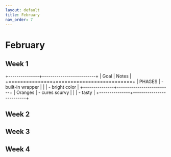 ```yaml
---
layout: default
title: February
nav_order: 7
---
```


# February


## Week 1

+---------------+--------------------------+
| Goal          | Notes         |
+===============+==========================+
| PHAGES        | - built-in wrapper |
|               | - bright color     |
+---------------+--------------------------+
| Oranges       | - cures scurvy     |
|               | - tasty            |
+---------------+--------------------------+

## Week 2

## Week 3

## Week 4

